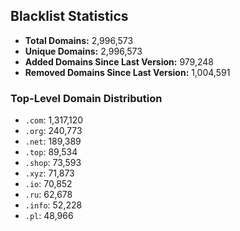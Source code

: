 ## Blacklist Statistics

- **Total Domains:** 2,996,573
- **Unique Domains:** 2,996,573
- **Added Domains Since Last Version:** 979,248
- **Removed Domains Since Last Version:** 1,004,591

### Top-Level Domain Distribution

-  `.com`: 1,317,120
-  `.org`: 240,773
-  `.net`: 189,389
-  `.top`: 89,534
-  `.shop`: 73,593
-  `.xyz`: 71,873
-  `.io`: 70,852
-  `.ru`: 62,678
-  `.info`: 52,228
-  `.pl`: 48,966
